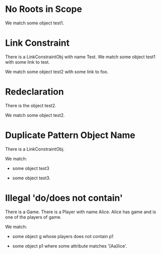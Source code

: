 # No Roots in Scope

We   match some object test1.
<!-- ^
error: match has no root objects - no objects are in scope or declared with 'on ...' [match.no.roots]
-->

# Link Constraint

There is a LinkConstraintObj with name Test.
We match some object test1 with some link to test.
<!--                                         ^
error: link target 'test' is not a pattern object [link-constraint.target.not.pattern-object]
-->

We match some object test2 with some link to foo.
<!--                                         ^
error: unresolved link target 'foo' [link-constraint.target.unresolved]
-->

# Redeclaration

There is the object test2.
<!--                ^
note: 'test2' was first declared here [variable.declaration.first]
-->

We match some object test2.
<!--                 ^
error: invalid redeclaration of 'test2' [variable.redeclaration]
perhaps this name was inferred from the first attribute and you need to give this object an explicit name?
-->

# Duplicate Pattern Object Name

There is a LinkConstraintObj.

We match:
- some object test3
<!--          ^
note: 'test3' was first declared here [pattern.object.first]
-->
- some object test3.
<!--          ^
error: duplicate pattern object name 'test3' [pattern.object.duplicate]
-->

# Illegal 'do/does not contain'

There is a Game.
There is a Player with name Alice.
Alice has game and is one of the players of game.

We match:
- some object g whose players does not contain p1
<!--            ^
error: 'do/does not contain' cannot be used in pattern matching due to the way lists are handled [attribute-constraint.conditional.not-contains]
-->
- some object p1 where some attribute matches '[Aa]lice'.
